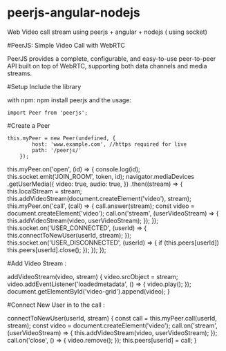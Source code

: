 # peerjs-angular-nodejs
Web Video call stream using peerjs + angular + nodejs ( using socket)


#PeerJS: Simple Video Call with WebRTC


PeerJS provides a complete, configurable, and easy-to-use peer-to-peer API built on top of WebRTC, supporting both data channels and media streams.


#Setup
Include the library

with npm: npm install peerjs and the usage:

    import Peer from 'peerjs';

#Create a Peer

    this.myPeer = new Peer(undefined, {
			host: 'www.example.com', //https required for live
			path: '/peerjs/' 
		});

this.myPeer.on('open', (id) => {
  console.log(id);
	this.socket.emit('JOIN_ROOM', token, id);
		navigator.mediaDevices
		.getUserMedia({
			video: true,
			audio: true,
		})
		.then((stream) => {
			this.localStream = stream;
			this.addVideoStream(document.createElement('video'), stream);
			this.myPeer.on('call', (call) => {
				call.answer(stream);
				const video = document.createElement('video');
				call.on('stream', (userVideoStream) => {
					this.addVideoStream(video, userVideoStream);
				});
			});
			this.socket.on('USER_CONNECTED', (userId) => {
				this.connectToNewUser(userId, stream);
			});
			this.socket.on('USER_DISCONNECTED', (userId) => {
				if (this.peers[userId]) this.peers[userId].close();
			});
		});
});

#Add Video Stream :

addVideoStream(video, stream) {
	video.srcObject = stream;
	video.addEventListener('loadedmetadata', () => {
		video.play();
	});
	document.getElementById('video-grid').append(video);
}

#Connect New User in to the call :

connectToNewUser(userId, stream) {
	const call = this.myPeer.call(userId, stream);
	const video = document.createElement('video');
	call.on('stream', (userVideoStream) => {
		this.addVideoStream(video, userVideoStream);
	});
	call.on('close', () => {
		video.remove();
	});
	this.peers[userId] = call;
}
